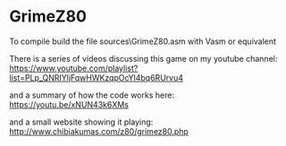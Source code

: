 # GrimeZ80
To compile build the file sources\GrimeZ80.asm with Vasm or equivalent

There is a series of videos discussing this game on my youtube channel:
https://www.youtube.com/playlist?list=PLp_QNRIYljFqwHWKzqpOcYl4bq6RUrvu4

and a summary of how the code works here:
https://youtu.be/xNUN43k6XMs

and a small website showing it playing:
http://www.chibiakumas.com/z80/grimez80.php
